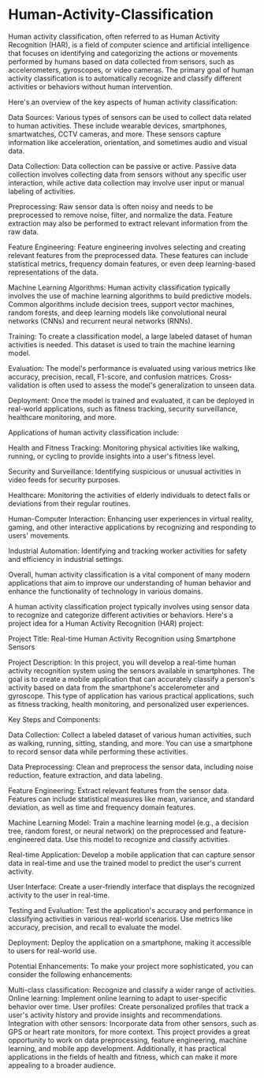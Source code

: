# Human-Activity-Classification

Human activity classification, often referred to as Human Activity Recognition (HAR), is a field of computer science and artificial intelligence that focuses on identifying and categorizing the actions or movements performed by humans based on data collected from sensors, such as accelerometers, gyroscopes, or video cameras. The primary goal of human activity classification is to automatically recognize and classify different activities or behaviors without human intervention.

Here's an overview of the key aspects of human activity classification:

Data Sources: Various types of sensors can be used to collect data related to human activities. These include wearable devices, smartphones, smartwatches, CCTV cameras, and more. These sensors capture information like acceleration, orientation, and sometimes audio and visual data.

Data Collection: Data collection can be passive or active. Passive data collection involves collecting data from sensors without any specific user interaction, while active data collection may involve user input or manual labeling of activities.

Preprocessing: Raw sensor data is often noisy and needs to be preprocessed to remove noise, filter, and normalize the data. Feature extraction may also be performed to extract relevant information from the raw data.

Feature Engineering: Feature engineering involves selecting and creating relevant features from the preprocessed data. These features can include statistical metrics, frequency domain features, or even deep learning-based representations of the data.

Machine Learning Algorithms: Human activity classification typically involves the use of machine learning algorithms to build predictive models. Common algorithms include decision trees, support vector machines, random forests, and deep learning models like convolutional neural networks (CNNs) and recurrent neural networks (RNNs).

Training: To create a classification model, a large labeled dataset of human activities is needed. This dataset is used to train the machine learning model.

Evaluation: The model's performance is evaluated using various metrics like accuracy, precision, recall, F1-score, and confusion matrices. Cross-validation is often used to assess the model's generalization to unseen data.

Deployment: Once the model is trained and evaluated, it can be deployed in real-world applications, such as fitness tracking, security surveillance, healthcare monitoring, and more.

Applications of human activity classification include:

Health and Fitness Tracking: Monitoring physical activities like walking, running, or cycling to provide insights into a user's fitness level.

Security and Surveillance: Identifying suspicious or unusual activities in video feeds for security purposes.

Healthcare: Monitoring the activities of elderly individuals to detect falls or deviations from their regular routines.

Human-Computer Interaction: Enhancing user experiences in virtual reality, gaming, and other interactive applications by recognizing and responding to users' movements.

Industrial Automation: Identifying and tracking worker activities for safety and efficiency in industrial settings.

Overall, human activity classification is a vital component of many modern applications that aim to improve our understanding of human behavior and enhance the functionality of technology in various domains.

A human activity classification project typically involves using sensor data to recognize and categorize different activities or behaviors. Here's a project idea for a Human Activity Recognition (HAR) project:

Project Title: Real-time Human Activity Recognition using Smartphone Sensors

Project Description:
In this project, you will develop a real-time human activity recognition system using the sensors available in smartphones. The goal is to create a mobile application that can accurately classify a person's activity based on data from the smartphone's accelerometer and gyroscope. This type of application has various practical applications, such as fitness tracking, health monitoring, and personalized user experiences.

Key Steps and Components:

Data Collection: Collect a labeled dataset of various human activities, such as walking, running, sitting, standing, and more. You can use a smartphone to record sensor data while performing these activities.

Data Preprocessing: Clean and preprocess the sensor data, including noise reduction, feature extraction, and data labeling.

Feature Engineering: Extract relevant features from the sensor data. Features can include statistical measures like mean, variance, and standard deviation, as well as time and frequency domain features.

Machine Learning Model: Train a machine learning model (e.g., a decision tree, random forest, or neural network) on the preprocessed and feature-engineered data. Use this model to recognize and classify activities.

Real-time Application: Develop a mobile application that can capture sensor data in real-time and use the trained model to predict the user's current activity.

User Interface: Create a user-friendly interface that displays the recognized activity to the user in real-time.

Testing and Evaluation: Test the application's accuracy and performance in classifying activities in various real-world scenarios. Use metrics like accuracy, precision, and recall to evaluate the model.

Deployment: Deploy the application on a smartphone, making it accessible to users for real-world use.

Potential Enhancements:
To make your project more sophisticated, you can consider the following enhancements:

Multi-class classification: Recognize and classify a wider range of activities.
Online learning: Implement online learning to adapt to user-specific behavior over time.
User profiles: Create personalized profiles that track a user's activity history and provide insights and recommendations.
Integration with other sensors: Incorporate data from other sensors, such as GPS or heart rate monitors, for more context.
This project provides a great opportunity to work on data preprocessing, feature engineering, machine learning, and mobile app development. Additionally, it has practical applications in the fields of health and fitness, which can make it more appealing to a broader audience.
